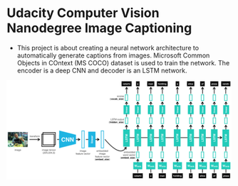 # Udacity Computer Vision Nanodegree Image Captioning

- This project is about creating a neural network architecture to automatically generate captions from images. Microsoft Common Objects in COntext (MS COCO) dataset is used to train the network. The encoder is a deep CNN and decoder is an LSTM network.

![encoder-decoder](encoder-decoder.png "encoder-decoder")